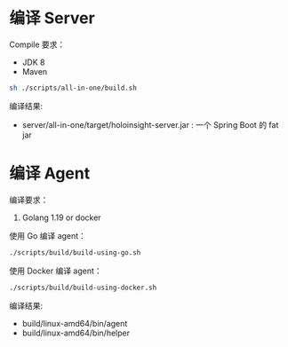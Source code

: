 # 编译 Server

Compile 要求：
- JDK 8
- Maven

```bash
sh ./scripts/all-in-one/build.sh
```

编译结果:
- server/all-in-one/target/holoinsight-server.jar : 一个 Spring Boot 的 fat jar

# 编译 Agent

编译要求：
1. Golang 1.19 or docker

使用 Go 编译 agent：
```bash
./scripts/build/build-using-go.sh
```

使用 Docker 编译 agent：
```bash
./scripts/build/build-using-docker.sh
```

编译结果:
- build/linux-amd64/bin/agent
- build/linux-amd64/bin/helper
